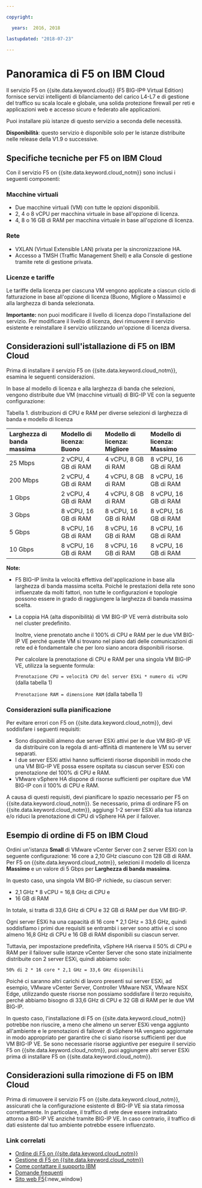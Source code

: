 ```yaml
---

copyright:

  years:  2016, 2018

lastupdated: "2018-07-23"

---
```


# Panoramica di F5 on IBM Cloud

Il servizio F5 on {{site.data.keyword.cloud}} (F5 BIG-IP® Virtual Edition) fornisce servizi intelligenti di bilanciamento del carico L4-L7 e di gestione del traffico su scala locale e globale, una solida protezione firewall per reti e applicazioni web e accesso sicuro e federato alle applicazioni.

Puoi installare più istanze di questo servizio a seconda delle necessità.

**Disponibilità**: questo servizio è disponibile solo per le istanze distribuite nelle release della V1.9 o successive.

## Specifiche tecniche per F5 on IBM Cloud

Con il servizio F5 on {{site.data.keyword.cloud_notm}} sono inclusi i seguenti componenti:

### Macchine virtuali
* Due macchine virtuali (VM) con tutte le opzioni disponibili.
* 2, 4 o 8 vCPU per macchina virtuale in base all'opzione di licenza.
* 4, 8 o 16 GB di RAM per macchina virtuale in base all'opzione di licenza.

### Rete
* VXLAN (Virtual Extensible LAN) privata per la sincronizzazione HA.
* Accesso a TMSH (Traffic Management Shell) e alla Console di gestione tramite rete di gestione privata.

### Licenze e tariffe
Le tariffe della licenza per ciascuna VM vengono applicate a ciascun ciclo di fatturazione in base all'opzione di licenza (Buono, Migliore o Massimo) e alla larghezza di banda selezionata.

**Importante:** non puoi modificare il livello di licenza dopo l'installazione del servizio. Per modificare il livello di licenza, devi rimuovere il servizio esistente e reinstallare il servizio utilizzando un'opzione di licenza diversa.

## Considerazioni sull'istallazione di F5 on IBM Cloud

Prima di installare il servizio F5 on {{site.data.keyword.cloud_notm}}, esamina le seguenti considerazioni.

In base al modello di licenza e alla larghezza di banda che selezioni, vengono distribuite due VM (macchine virtuali) di BIG-IP VE con la seguente configurazione:

Tabella 1. distribuzioni di CPU e RAM per diverse selezioni di larghezza di banda e modello di licenza

| Larghezza di banda massima | Modello di licenza: Buono | Modello di licenza: Migliore | Modello di licenza: Massimo |
|:------------------|:--------------------|:----------------------|:--------------------|
| 25 Mbps           | 2 vCPU, 4 GB di RAM    | 4 vCPU, 8 GB di RAM      | 8 vCPU, 16 GB di RAM   |
| 200 Mbps          | 2 vCPU, 4 GB di RAM    | 4 vCPU, 8 GB di RAM      | 8 vCPU, 16 GB di RAM   |
| 1 Gbps            | 2 vCPU, 4 GB di RAM    | 4 vCPU, 8 GB di RAM      | 8 vCPU, 16 GB di RAM   |
| 3 Gbps            | 8 vCPU, 16 GB di RAM   | 8 vCPU, 16 GB di RAM     | 8 vCPU, 16 GB di RAM   |
| 5 Gbps            | 8 vCPU, 16 GB di RAM   | 8 vCPU, 16 GB di RAM     | 8 vCPU, 16 GB di RAM   |
| 10 Gbps           | 8 vCPU, 16 GB di RAM   | 8 vCPU, 16 GB di RAM     | 8 vCPU, 16 GB di RAM   |

**Note:**

* F5 BIG–IP limita la velocità effettiva dell'applicazione in base alla larghezza di banda massima scelta. Poiché le prestazioni della rete sono influenzate da molti fattori, non tutte le configurazioni e topologie possono essere in grado di raggiungere la larghezza di banda massima scelta.
* La coppia HA (alta disponibilità) di VM BIG-IP VE verrà distribuita solo nel cluster predefinito.

  Inoltre, viene prenotato anche il 100% di CPU e RAM per le due VM BIG-IP VE perché queste VM si trovano nel piano dati delle comunicazioni di rete ed è fondamentale che per loro siano ancora disponibili risorse.

  Per calcolare la prenotazione di CPU e RAM per una singola VM BIG-IP VE, utilizza la seguente formula:

  `Prenotazione CPU = velocità CPU del server ESXi * numero di vCPU` (dalla tabella 1)

  `Prenotazione RAM = dimensione RAM` (dalla tabella 1)

### Considerazioni sulla pianificazione
Per evitare errori con F5 on {{site.data.keyword.cloud_notm}}, devi soddisfare i seguenti requisiti:
* Sono disponibili almeno due server ESXi attivi per le due VM BIG-IP VE da distribuire con la regola di anti-affinità di mantenere le VM su server separati.
* I due server ESXi attivi hanno sufficienti risorse disponibili in modo che una VM BIG-IP VE possa essere ospitata su ciascun server ESXi con prenotazione del 100% di CPU e RAM.
* VMware vSphere HA dispone di risorse sufficienti per ospitare due VM BIG-IP con il 100% di CPU e RAM.

A causa di questi requisiti, devi pianificare lo spazio necessario per F5 on {{site.data.keyword.cloud_notm}}. Se necessario, prima di ordinare F5 on {{site.data.keyword.cloud_notm}}, aggiungi 1-2 server ESXi alla tua istanza e/o riduci la prenotazione di CPU di vSphere HA per il failover.

## Esempio di ordine di F5 on IBM Cloud

Ordini un'istanza **Small** di VMware vCenter Server con 2 server ESXI con la seguente configurazione: 16 core a 2,10 GHz ciascuno con 128 GB di RAM. Per F5 on {{site.data.keyword.cloud_notm}}, selezioni il modello di licenza **Massimo** e un valore di 5 Gbps per **Larghezza di banda massima**.

In questo caso, una singola VM BIG-IP richiede, su ciascun server:
* 2,1 GHz * 8 vCPU = 16,8 GHz di CPU e
* 16 GB di RAM

In totale, si tratta di 33,6 GHz di CPU e 32 GB di RAM per due VM BIG-IP.

Ogni server ESXi ha una capacità di 16 core * 2,1 GHz = 33,6 GHz, quindi soddisfiamo i primi due requisiti se entrambi i server sono attivi e ci sono almeno 16,8 GHz di CPU e 16 GB di RAM disponibili su ciascun server.

Tuttavia, per impostazione predefinita, vSphere HA riserva il 50% di CPU e RAM per il failover sulle istanze vCenter Server che sono state inizialmente distribuite con 2 server ESXi, quindi abbiamo solo:

`50% di 2 * 16 core * 2,1 GHz = 33,6 GHz disponibili`

Poiché ci saranno altri carichi di lavoro presenti sui server ESXi, ad esempio, VMware vCenter Server, Controller VMware NSX, VMware NSX Edge, utilizzando queste risorse non possiamo soddisfare il terzo requisito, perché abbiamo bisogno di 33,6 GHz di CPU e 32 GB di RAM per le due VM BIG-IP.

In questo caso, l'installazione di F5 on {{site.data.keyword.cloud_notm}} potrebbe non riuscire, a meno che almeno un server ESXi venga aggiunto all'ambiente e le prenotazioni di failover di vSphere HA vengano aggiornate in modo appropriato per garantire che ci siano risorse sufficienti per due VM BIG-IP VE. Se sono necessarie risorse aggiuntive per eseguire il servizio F5 on {{site.data.keyword.cloud_notm}}, puoi aggiungere altri server ESXi prima di installare F5 on {{site.data.keyword.cloud_notm}}.

## Considerazioni sulla rimozione di F5 on IBM Cloud

Prima di rimuovere il servizio F5 on {{site.data.keyword.cloud_notm}}, assicurati che la configurazione esistente di BIG-IP VE sia stata rimossa correttamente. In particolare, il traffico di rete deve essere instradato attorno a BIG-IP VE anziché tramite BIG-IP VE. In caso contrario, il traffico di dati esistente dal tuo ambiente potrebbe essere influenzato.

### Link correlati

* [Ordine di F5 on {{site.data.keyword.cloud_notm}}](f5_ordering.html)
* [Gestione di F5 on {{site.data.keyword.cloud_notm}}](managing_f5.html)
* [Come contattare il supporto IBM](../vmonic/trbl_support.html)
* [Domande frequenti](../vmonic/faq.html)
* [Sito web F5](https://f5.com/){:new_window}
